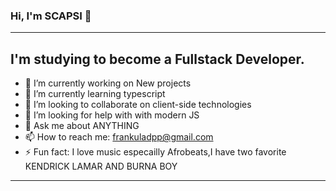  ### Hi, I'm SCAPSI 👋
 <hr>
 <h2>I'm studying to become a Fullstack Developer.</h2>

- 🔭 I’m currently working on New projects
- 🌱 I’m currently learning typescript
- 👯 I’m looking to collaborate on client-side technologies
- 🤔 I’m looking for help with with modern JS
- 💬 Ask me about ANYTHING
- 📫 How to reach me: frankuladpp@gmail.com
- ⚡ Fun fact: I love music especailly Afrobeats,I have two favorite KENDRICK LAMAR AND BURNA BOY
<hr>



